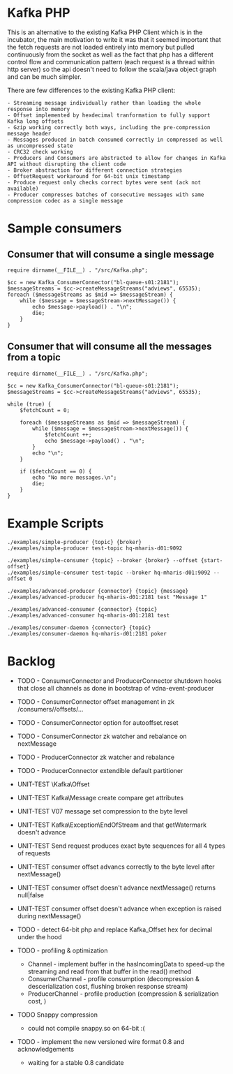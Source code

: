 Kafka PHP
=========

This is an alternative to the existing Kafka PHP Client which is in the incubator,
the main motivation to write it was that it seemed important
that the fetch requests are not loaded entirely into memory but
pulled continuously from the socket as well as the fact that php has a different control flow
and communication pattern (each request is a thread within http server)
so the api doesn't need to follow the scala/java object graph and can be much simpler.
 
There are few differences to the existing Kafka PHP client:
     
    - Streaming message individually rather than loading the whole response into memory
    - Offset implemented by hexdecimal tranformation to fully support Kafka long offsets
    - Gzip working correctly both ways, including the pre-compression message header
    - Messages produced in batch consumed correctly in compressed as well as uncompressed state
    - CRC32 check working
    - Producers and Consumers are abstracted to allow for changes in Kafka API without disrupting the client code
    - Broker abstraction for different connection strategies
    - OffsetRequest workaround for 64-bit unix timestamp
    - Produce request only checks correct bytes were sent (ack not available)
    - Producer compresses batches of consecutive messages with same compression codec as a single message


Sample consumers
========

Consumer that will consume a single message
-------------

    require dirname(__FILE__) . "/src/Kafka.php";

    $cc = new Kafka_ConsumerConnector("bl-queue-s01:2181");
    $messageStreams = $cc->createMessageStreams("adviews", 65535);
    foreach ($messageStreams as $mid => $messageStream) {
        while ($message = $messageStream->nextMessage()) {
            echo $message->payload() . "\n";
            die;
        }
    }


Consumer that will consume all the messages from a topic
-------------

    require dirname(__FILE__) . "/src/Kafka.php";

    $cc = new Kafka_ConsumerConnector("bl-queue-s01:2181");
    $messageStreams = $cc->createMessageStreams("adviews", 65535);

    while (true) {
        $fetchCount = 0;

        foreach ($messageStreams as $mid => $messageStream) {
            while ($message = $messageStream->nextMessage()) {
                $fetchCount ++;
                echo $message->payload() . "\n";
            }
            echo "\n";
        }

        if ($fetchCount == 0) {
            echo "No more messages.\n";
            die;
        }
    }


Example Scripts
========

    ./examples/simple-producer {topic} {broker}
    ./examples/simple-producer test-topic hq-mharis-d01:9092

    ./examples/simple-consumer {topic} --broker {broker} --offset {start-offset}
    ./examples/simple-consumer test-topic --broker hq-mharis-d01:9092 --offset 0

    ./examples/advanced-producer {connector} {topic} {message}
    ./examples/advanced-producer hq-mharis-d01:2181 test "Message 1"

    ./examples/advanced-consumer {connector} {topic}
    ./examples/advanced-consumer hq-mharis-d01:2181 test

    ./examples/consumer-daemon {connector} {topic}
    ./examples/consumer-daemon hq-mharis-d01:2181 poker


Backlog
=======
 * TODO - ConsumerConnector and ProducerConnector shutdown hooks that close all channels as done in bootstrap of vdna-event-producer
 * TODO - ConsumerConnector offset management in zk /consumers/<groupid>/offsets/...
 * TODO - ConsumerConnector option for autooffset.reset
 * TODO - ConsumerConnector zk watcher and rebalance on nextMessage
 * TODO - ProducerConnector zk watcher and rebalance
 * TODO - ProducerConnector extendible default partitioner

 * UNIT-TEST \Kafka\Offset
 * UNIT-TEST Kafka\Message create compare get attributes
 * UNIT-TEST V07 message set compression to the byte level 
 * UNIT-TEST Kafka\Exception\EndOfStream and that getWatermark doesn't advance
 * UNIT-TEST Send request produces exact byte sequences for all 4 types of requests
 * UNIT-TEST consumer offset advancs correctly to the byte level after nextMessage()
 * UNIT-TEST consumer offset doesn't advance nextMessage() returns null|false
 * UNIT-TEST consumer offset doesn't advance when exception is raised during nextMessage() 

 * TODO - detect 64-bit php and replace Kafka_Offset hex for decimal under the hood
 
 * TODO - profiling & optimization
    - Channel - implement buffer in the hasIncomingData to speed-up the streaming and read from that buffer in the read() method
    - ConsumerChannel - profile consumption (decompression & descerialization cost, flushing broken response stream)
    - ProducerChannel - profile production (compression & serialization cost, )
 * TODO Snappy compression     
    - could not compile snappy.so on 64-bit :(
 * TODO - implement the new versioned wire format 0.8 and acknowledgements 
    - waiting for a stable 0.8 candidate
